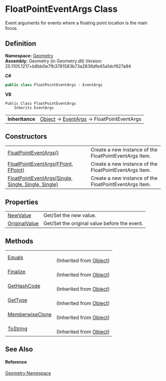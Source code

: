 # FloatPointEventArgs Class


Event arguments for events where a floating point location is the main focus.



## Definition
**Namespace:** <a href="eb409b48-e279-bdb4-daf3-3196b72d55a2.md">Geometry</a>  
**Assembly:** Geometry (in Geometry.dll) Version: 25.1105.1217+b6bb0e7fb3781583b73a2836dfe45a1dcf927a94

**C#**
``` C#
public class FloatPointEventArgs : EventArgs
```
**VB**
``` VB
Public Class FloatPointEventArgs
	Inherits EventArgs
```

<table><tr><td><strong>Inheritance</strong></td><td><a href="https://learn.microsoft.com/dotnet/api/system.object" target="_blank" rel="noopener noreferrer">Object</a>  →  <a href="https://learn.microsoft.com/dotnet/api/system.eventargs" target="_blank" rel="noopener noreferrer">EventArgs</a>  →  FloatPointEventArgs</td></tr>
</table>



## Constructors
<table>
<tr>
<td><a href="210c688b-765e-d788-82b8-43045a24d77e.md">FloatPointEventArgs()</a></td>
<td>Create a new instance of the FloatPointEventArgs Item.</td></tr>
<tr>
<td><a href="58a4db51-ddda-b777-9a02-7a89a82f3888.md">FloatPointEventArgs(FPoint, FPoint)</a></td>
<td>Create a new instance of the FloatPointEventArgs Item.</td></tr>
<tr>
<td><a href="4f691cb8-1ab5-74c7-3624-6ca90936e331.md">FloatPointEventArgs(Single, Single, Single, Single)</a></td>
<td>Create a new instance of the FloatPointEventArgs Item.</td></tr>
</table>

## Properties
<table>
<tr>
<td><a href="35f48bbe-71d8-0c4e-56cc-94139d772fd4.md">NewValue</a></td>
<td>Get/Set the new value.</td></tr>
<tr>
<td><a href="f0d85faf-9250-101c-1380-3099736539e6.md">OriginalValue</a></td>
<td>Get/Set the original value before the event.</td></tr>
</table>

## Methods
<table>
<tr>
<td><a href="https://learn.microsoft.com/dotnet/api/system.object.equals#system-object-equals(system-object)" target="_blank" rel="noopener noreferrer">Equals</a></td>
<td><br />(Inherited from <a href="https://learn.microsoft.com/dotnet/api/system.object" target="_blank" rel="noopener noreferrer">Object</a>)</td></tr>
<tr>
<td><a href="https://learn.microsoft.com/dotnet/api/system.object.finalize" target="_blank" rel="noopener noreferrer">Finalize</a></td>
<td><br />(Inherited from <a href="https://learn.microsoft.com/dotnet/api/system.object" target="_blank" rel="noopener noreferrer">Object</a>)</td></tr>
<tr>
<td><a href="https://learn.microsoft.com/dotnet/api/system.object.gethashcode" target="_blank" rel="noopener noreferrer">GetHashCode</a></td>
<td><br />(Inherited from <a href="https://learn.microsoft.com/dotnet/api/system.object" target="_blank" rel="noopener noreferrer">Object</a>)</td></tr>
<tr>
<td><a href="https://learn.microsoft.com/dotnet/api/system.object.gettype" target="_blank" rel="noopener noreferrer">GetType</a></td>
<td><br />(Inherited from <a href="https://learn.microsoft.com/dotnet/api/system.object" target="_blank" rel="noopener noreferrer">Object</a>)</td></tr>
<tr>
<td><a href="https://learn.microsoft.com/dotnet/api/system.object.memberwiseclone" target="_blank" rel="noopener noreferrer">MemberwiseClone</a></td>
<td><br />(Inherited from <a href="https://learn.microsoft.com/dotnet/api/system.object" target="_blank" rel="noopener noreferrer">Object</a>)</td></tr>
<tr>
<td><a href="https://learn.microsoft.com/dotnet/api/system.object.tostring" target="_blank" rel="noopener noreferrer">ToString</a></td>
<td><br />(Inherited from <a href="https://learn.microsoft.com/dotnet/api/system.object" target="_blank" rel="noopener noreferrer">Object</a>)</td></tr>
</table>

## See Also


#### Reference
<a href="eb409b48-e279-bdb4-daf3-3196b72d55a2.md">Geometry Namespace</a>  
